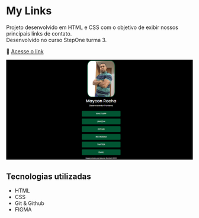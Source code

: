 # My Links

Projeto desenvolvido em HTML e CSS com o objetivo de exibir nossos principais links de contato. <br>
Desenvolvido no curso StepOne turma 3.

🔗 [Acesse o link](https://mayconrocha21.github.io/My-Links/)

![Alt text](image-1.png)

## Tecnologias utilizadas

- HTML
- CSS
- Git & Github
- FIGMA
